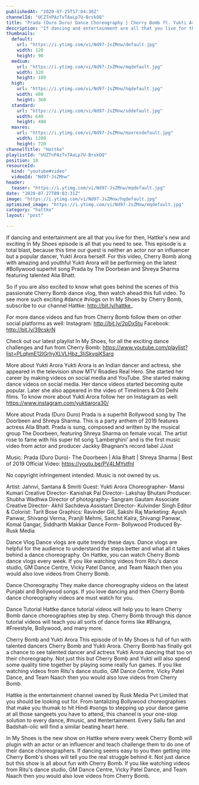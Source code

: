 ```yaml
---
publishedAt: "2020-07-25T17:04:36Z"
channelId: "UCZTnPAzTvTAaLp7U-BrskOQ"
title: "Prada (Duro Duro) Dance Choreography | Cherry Bomb ft. Yukti Arora | In My Shoes Ep#04 | Hattke​"
description: "If dancing and entertainment are all that you live for then, Hattke's new and exciting In My Shoes episode is all that you need to see. This episode is a total blast, because this time our guest is neither an actor nor an influencer but a popular dancer, Yukti Arora herself. For this video, Cherry Bomb along with amazing and youthful Yukti Arora will be performing on the latest #Bollywood superhit song Prada by The Doorbean and Shreya Sharma featuring talented Alia Bhatt.\n\nSo if you are also excited to know what goes behind the scenes of this passionate Cherry Bomb dance vlog, then watch ahead this full video. To see more such exciting #dance #vlogs on In My Shoes by Cherry Bomb, subscribe to our channel Hattke: http://bit.ly/hattke_\n\nFor more dance videos and fun from Cherry Bomb follow them on other social platforms as well: Instagram: http://bit.ly/2pDxStu Facebook: http://bit.ly/39cskrN\n\nCheck out our latest playlist In My Shoes, for all the exciting dance challenges and fun from Cherry Bomb: https://www.youtube.com/playlist?list=PLqhmE12IGrhyXLVLHbz_3IiSkvqjKSarq\n\nMore about Yukti Arora\nYukti Arora is an Indian dancer and actress, she appeared in the television show MTV Roadies Real Hero. She started her career by making videos on social media and YouTube. She started making dance videos on social media. Her dance videos started becoming quite popular. Later she also appeared in the video of Timeliners & Old Delhi films. To know more about Yukti Arora follow her on Instagram as well: https://www.instagram.com/yuktiarora30/\n\nMore about Prada (Duro Duro)\nPrada is a superhit Bollywood song by The Doorbeen and Shreya Sharma. This is a party anthem of 2019 features actress Alia Bhatt. Prada is sung, composed and written by the musical group The Doorbeen, featuring Shreya Sharma on female vocal. The artist rose to fame with his super hit song ‘Lamberghini‘ and is the first music video from actor and producer Jackky Bhagnani’s record label JJust\n\nMusic.\nPrada (Duro Duro)- The Doorbeen | Alia Bhatt | Shreya Sharma | Best of 2019 Official Video: https://youtu.be/PV4LMYstfnI\n\nNo copyright infringement intended. Music is not owned by us.\n\nArtist: Jahnvi, Santana & Smriti\nGuest: Yukti Arora\nChoreographer- Mansi Kumari\nCreative Director- Kanishak Pal\nDirector- Lakshay Bhutani\nProducer: Shubha Wadhwa\nDirector of photography- Sangram Gautam \nAssociate Creative Director- Akhil Sachdeva\nAssistant Director- Kulvinder Singh\nEditor & Colorist: Tarit Bose\nGraphics: Ravinder Gill, Sakshi Raj\nMarketing: Ayush Panwar, Shivangi Verma, Pranjli Mehmi, Sanchit Kalra, Shivangi Panwar, Komal Gangar, Siddharth Makkar\nDance Form- Bollywood\nProduced By- Rusk Media\n\nDance Vlog\nDance vlogs are quite trendy these days. Dance vlogs are helpful for the audience to understand the steps better and what all it takes behind a dance choreography. On Hattke, you can watch Cherry Bomb dance vlogs every week. If you like watching videos from Ritu's dance studio, GM Dance Centre, Vicky Patel Dance, and Team Naach then you would also love videos from Cherry Bomb.\n\nDance Choreography\nThey make dance choreography videos on the latest Punjabi and Bollywood songs. If you love dancing and then Cherry Bomb dance choreography videos are must watch for you.\n\nDance Tutorial\nHattke dance tutorial videos will help you to learn Cherry Bomb dance choreographies step by step. Cherry Bomb through this dance tutorial videos will teach you all sorts of dance forms like #Bhangra, #Freestyle, Bollywood, and many more. \n\nCherry Bomb and Yukti Arora\nThis episode of In My Shoes is full of fun with talented dancers Cherry Bomb and Yukti Arora. Cherry Bomb has finally got a chance to see talented dancer and actress Yukti Arora dancing that too on their choreography. Not just this but Cherry Bomb and Yukti will also spend some quality time together by playing some really fun games. If you like watching videos from Ritu's dance studio, GM Dance Centre, Vicky Patel Dance, and Team Naach then you would also love videos from Cherry Bomb.\n\nHattke is the entertainment channel owned by Rusk Media Pvt Limited that you should be looking out for. From tantalizing Bollywood choreographies that make you thumak to hit Hindi #songs to stepping up your dance game at all those sangeets you have to attend, this channel is your one-stop solution to every dance, #music, and #entertainment. Every Sallu fan and Badshah-olic will find a similar beating heart here. \n\nIn My Shoes is the new show on Hattke where every week Cherry Bomb will plugin with an actor or an influencer and teach challenge them to do one of their dance choreographers. If dancing seems easy to you then getting into Cherry Bomb's shoes will tell you the real struggle behind it. Not just dance but this show is all about fun with Cherry Bomb. If you like watching videos from Ritu's dance studio, GM Dance Centre, Vicky Patel Dance, and Team Naach then you would also love videos from Cherry Bomb."
thumbnails:
  default:
    url: "https://i.ytimg.com/vi/Nd97-JsZMnw/default.jpg"
    width: 120
    height: 90
  medium:
    url: "https://i.ytimg.com/vi/Nd97-JsZMnw/mqdefault.jpg"
    width: 320
    height: 180
  high:
    url: "https://i.ytimg.com/vi/Nd97-JsZMnw/hqdefault.jpg"
    width: 480
    height: 360
  standard:
    url: "https://i.ytimg.com/vi/Nd97-JsZMnw/sddefault.jpg"
    width: 640
    height: 480
  maxres:
    url: "https://i.ytimg.com/vi/Nd97-JsZMnw/maxresdefault.jpg"
    width: 1280
    height: 720
channelTitle: "Hattke"
playlistId: "UUZTnPAzTvTAaLp7U-BrskOQ"
position: 10
resourceId:
  kind: "youtube#video"
  videoId: "Nd97-JsZMnw"
header:
  teaser: "https://i.ytimg.com/vi/Nd97-JsZMnw/mqdefault.jpg"
date: "2020-07-27T09:03:31Z"
image: "https://i.ytimg.com/vi/Nd97-JsZMnw/hqdefault.jpg"
optimized_image: "https://i.ytimg.com/vi/Nd97-JsZMnw/mqdefault.jpg"
category: "hattke"
layout: "post"

---
```

If dancing and entertainment are all that you live for then, Hattke's new and exciting In My Shoes episode is all that you need to see. This episode is a total blast, because this time our guest is neither an actor nor an influencer but a popular dancer, Yukti Arora herself. For this video, Cherry Bomb along with amazing and youthful Yukti Arora will be performing on the latest #Bollywood superhit song Prada by The Doorbean and Shreya Sharma featuring talented Alia Bhatt.

So if you are also excited to know what goes behind the scenes of this passionate Cherry Bomb dance vlog, then watch ahead this full video. To see more such exciting #dance #vlogs on In My Shoes by Cherry Bomb, subscribe to our channel Hattke: http://bit.ly/hattke_

For more dance videos and fun from Cherry Bomb follow them on other social platforms as well: Instagram: http://bit.ly/2pDxStu Facebook: http://bit.ly/39cskrN

Check out our latest playlist In My Shoes, for all the exciting dance challenges and fun from Cherry Bomb: https://www.youtube.com/playlist?list=PLqhmE12IGrhyXLVLHbz_3IiSkvqjKSarq

More about Yukti Arora
Yukti Arora is an Indian dancer and actress, she appeared in the television show MTV Roadies Real Hero. She started her career by making videos on social media and YouTube. She started making dance videos on social media. Her dance videos started becoming quite popular. Later she also appeared in the video of Timeliners & Old Delhi films. To know more about Yukti Arora follow her on Instagram as well: https://www.instagram.com/yuktiarora30/

More about Prada (Duro Duro)
Prada is a superhit Bollywood song by The Doorbeen and Shreya Sharma. This is a party anthem of 2019 features actress Alia Bhatt. Prada is sung, composed and written by the musical group The Doorbeen, featuring Shreya Sharma on female vocal. The artist rose to fame with his super hit song ‘Lamberghini‘ and is the first music video from actor and producer Jackky Bhagnani’s record label JJust

Music.
Prada (Duro Duro)- The Doorbeen | Alia Bhatt | Shreya Sharma | Best of 2019 Official Video: https://youtu.be/PV4LMYstfnI

No copyright infringement intended. Music is not owned by us.

Artist: Jahnvi, Santana & Smriti
Guest: Yukti Arora
Choreographer- Mansi Kumari
Creative Director- Kanishak Pal
Director- Lakshay Bhutani
Producer: Shubha Wadhwa
Director of photography- Sangram Gautam 
Associate Creative Director- Akhil Sachdeva
Assistant Director- Kulvinder Singh
Editor & Colorist: Tarit Bose
Graphics: Ravinder Gill, Sakshi Raj
Marketing: Ayush Panwar, Shivangi Verma, Pranjli Mehmi, Sanchit Kalra, Shivangi Panwar, Komal Gangar, Siddharth Makkar
Dance Form- Bollywood
Produced By- Rusk Media

Dance Vlog
Dance vlogs are quite trendy these days. Dance vlogs are helpful for the audience to understand the steps better and what all it takes behind a dance choreography. On Hattke, you can watch Cherry Bomb dance vlogs every week. If you like watching videos from Ritu's dance studio, GM Dance Centre, Vicky Patel Dance, and Team Naach then you would also love videos from Cherry Bomb.

Dance Choreography
They make dance choreography videos on the latest Punjabi and Bollywood songs. If you love dancing and then Cherry Bomb dance choreography videos are must watch for you.

Dance Tutorial
Hattke dance tutorial videos will help you to learn Cherry Bomb dance choreographies step by step. Cherry Bomb through this dance tutorial videos will teach you all sorts of dance forms like #Bhangra, #Freestyle, Bollywood, and many more. 

Cherry Bomb and Yukti Arora
This episode of In My Shoes is full of fun with talented dancers Cherry Bomb and Yukti Arora. Cherry Bomb has finally got a chance to see talented dancer and actress Yukti Arora dancing that too on their choreography. Not just this but Cherry Bomb and Yukti will also spend some quality time together by playing some really fun games. If you like watching videos from Ritu's dance studio, GM Dance Centre, Vicky Patel Dance, and Team Naach then you would also love videos from Cherry Bomb.

Hattke is the entertainment channel owned by Rusk Media Pvt Limited that you should be looking out for. From tantalizing Bollywood choreographies that make you thumak to hit Hindi #songs to stepping up your dance game at all those sangeets you have to attend, this channel is your one-stop solution to every dance, #music, and #entertainment. Every Sallu fan and Badshah-olic will find a similar beating heart here. 

In My Shoes is the new show on Hattke where every week Cherry Bomb will plugin with an actor or an influencer and teach challenge them to do one of their dance choreographers. If dancing seems easy to you then getting into Cherry Bomb's shoes will tell you the real struggle behind it. Not just dance but this show is all about fun with Cherry Bomb. If you like watching videos from Ritu's dance studio, GM Dance Centre, Vicky Patel Dance, and Team Naach then you would also love videos from Cherry Bomb.